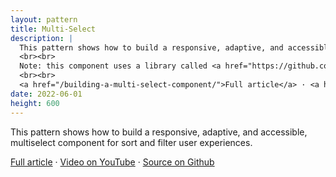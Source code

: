 ```yaml
---
layout: pattern
title: Multi-Select
description: |
  This pattern shows how to build a responsive, adaptive, and accessible, multiselect component for sort and filter user experiences.
  <br><br>
  Note: this component uses a library called <a href="https://github.com/argyleink/roving-ux">roving-ux</a> to create a focus group and <a href="https://github.com/argyleink/blingblingjs">blingblingjs</a> for jQuery like element selection.
  <br><br>
  <a href="/building-a-multi-select-component/">Full article</a> · <a href="https://www.youtube.com/watch?v=x0aCdLDZ8BM">Video on YouTube</a> · <a href="https://github.com/argyleink/gui-challenges/tree/main/multi-select">Source on Github</a>
date: 2022-06-01
height: 600
---
```


This pattern shows how to build a responsive, adaptive, and accessible,
multiselect component for sort and filter user experiences.

<a href="/building-a-multi-select-component/">Full article</a> · <a href="https://www.youtube.com/watch?v=x0aCdLDZ8BM">Video on YouTube</a> · <a href="https://github.com/argyleink/gui-challenges/tree/main/multi-select">Source on Github</a>
